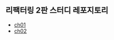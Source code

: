 ## 리팩터링 2판 스터디 레포지토리

- [ch01](https://www.romedev.me/post/refactoring_2nd_edition_chapter01_study)
- [ch02](https://www.romedev.me/post/refactoring_2nd_edition_chapter02_study)
